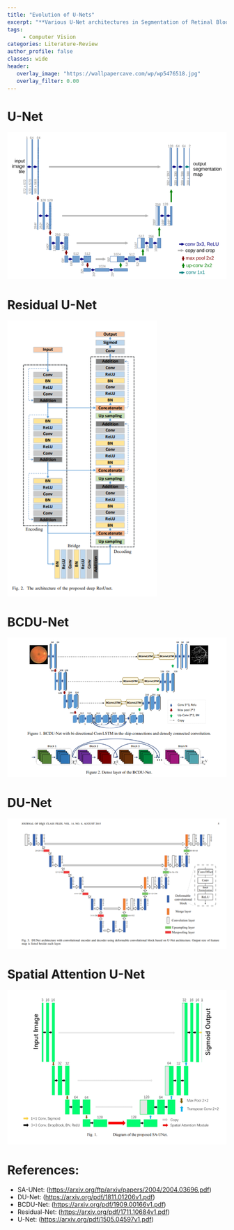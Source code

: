 ```yaml
---
title: "Evolution of U-Nets"
excerpt: "**Various U-Net architectures in Segmentation of Retinal Blood Vessels**"
tags:
     - Computer Vision
categories: Literature-Review
author_profile: false
classes: wide
header: 
   overlay_image: "https://wallpapercave.com/wp/wp5476518.jpg"
   overlay_filter: 0.00
---
```


# U-Net
<img src="https://github.com/SOUMEE2000/BLOG-Images/blob/main/U-NET/U-Net.png?raw=true">

# Residual U-Net
<img src="https://github.com/SOUMEE2000/BLOG-Images/blob/main/U-NET/Residual-Net.png?raw=true">

# BCDU-Net
<img src="https://github.com/SOUMEE2000/BLOG-Images/blob/main/U-NET/BCDU-Net.png?raw=true">

# DU-Net
<img src="https://github.com/SOUMEE2000/BLOG-Images/blob/main/U-NET/DU-Net.png?raw=true">

# Spatial Attention U-Net
<img src="https://github.com/SOUMEE2000/BLOG-Images/blob/main/U-NET/SA-UNet.png?raw=true">

# References:

* SA-UNet:      (https://arxiv.org/ftp/arxiv/papers/2004/2004.03696.pdf)
* DU-Net:       (https://arxiv.org/pdf/1811.01206v1.pdf)
* BCDU-Net:     (https://arxiv.org/pdf/1909.00166v1.pdf)
* Residual-Net: (https://arxiv.org/pdf/1711.10684v1.pdf)
* U-Net:        (https://arxiv.org/pdf/1505.04597v1.pdf)
